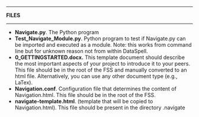 

------

**FILES**

------

* **Navigate.py**. The Python program
* **Test_Navigate_Module.py**. Python program to test if Navigate.py can be imported and executed as a module. Note: this works from command line but for unknown reason not from within DataSpell.
* **0_GETTINGSTARTED.docx.**  This template document should describe the most important aspects of your project to introduce it to your peers. This file should be in the root of the FSS and manually converted to an html file. Alternatively, you can use any other document type (e.g., LaTex).
* **Navigation.conf**.  Configuration file that determines the content of Navigation.html. This file should be in the root of the FSS.
* **navigate-template.html**. (template that will be copied to Navigation.html). This file should be present in the directory .navigate
